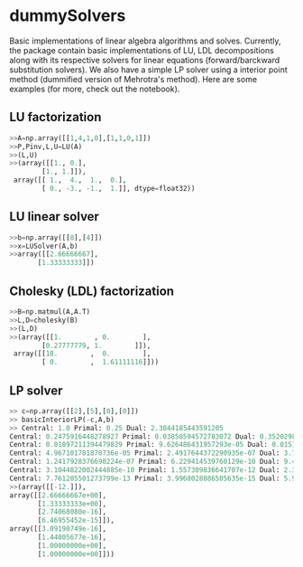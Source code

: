 # dummySolvers
Basic implementations of linear algebra algorithms and solves. Currently, the package contain basic implementations of LU, LDL decompositions along with its respective solvers for linear equations (forward/barckward substitution solvers). We also have a simple LP solver using a interior point method (dummified version of Mehrotra's method). Here are some examples (for more, check out the notebook).

## LU factorization

```python
>>A=np.array([[1,4,1,0],[1,1,0,1]])
>>P,Pinv,L,U=LU(A)
>>(L,U)
>>(array([[1., 0.],
        [1., 1.]]),
 array([[ 1.,  4.,  1.,  0.],
        [ 0., -3., -1.,  1.]], dtype=float32))
```

## LU linear solver
```python
>>b=np.array([[8],[4]])
>>x=LUSolver(A,b)
>>array([[2.66666667],
       [1.33333333]])
```

## Cholesky (LDL) factorization

```python
>>B=np.matmul(A,A.T)
>>L,D=cholesky(B)
>>(L,D)
>>(array([[1.        , 0.        ],
        [0.27777779, 1.        ]]),
 array([[18.        ,  0.        ],
        [ 0.        ,  1.61111116]]))
 ```
 
 ## LP solver
 ```python
 >> c=np.array([[2],[5],[0],[0]])
 >> basicInteriorLP(-c,A,b)
 >> Central: 1.0 Primal: 0.25 Dual: 2.3044185443591205
Central: 0.2475916448278927 Primal: 0.03850594572783072 Dual: 0.35202986224744426
Central: 0.01897211394479829 Primal: 9.626486431957293e-05 Dual: 0.015113703207410645
Central: 4.967101781870736e-05 Primal: 2.4917644372290935e-07 Dual: 3.7784258018603556e-05
Central: 1.2417928376690224e-07 Primal: 6.229414539760129e-10 Dual: 9.446064510742916e-08
Central: 3.1044822002444885e-10 Primal: 1.557309836641707e-12 Dual: 2.3615156258039155e-10
Central: 7.761205501273799e-13 Primal: 3.9968028886505635e-15 Dual: 5.903733510635419e-13
>>(array([[-12.]]),
 array([[2.66666667e+00],
        [1.33333333e+00],
        [2.74068080e-16],
        [6.46955452e-15]]),
 array([[3.09190749e-16],
        [1.44805677e-16],
        [1.00000000e+00],
        [1.00000000e+00]]))
 ```
